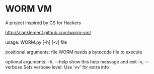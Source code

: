 WORM VM
==========
A project inspired by CS for Hackers

http://alanklement.github.com/worm-vm/

usage: WORM.py [-h] [-v] file

positional arguments:
  file           WORM needs a bytecode file to execute

optional arguments:
  -h, --help     show this help message and exit
  -v, --verbose  Sets verbose level. Use 'vv' for extra info
  